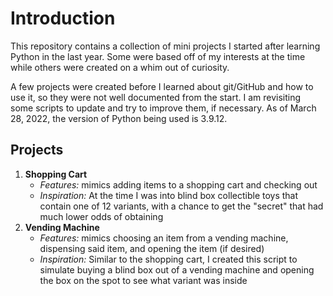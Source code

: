 # Introduction
This repository contains a collection of mini projects I started after learning Python in the last year. Some were based off of my interests at the time while others were created on a whim out of curiosity.

A few projects were created before I learned about git/GitHub and how to use it, so they were not well documented from the start. I am revisiting some scripts to update and try to improve them, if necessary. As of March 28, 2022, the version of Python being used is 3.9.12. 

## Projects

1) **Shopping Cart**
   * *Features:* mimics adding items to a shopping cart and checking out
   * *Inspiration:* At the time I was into blind box collectible toys that contain one of 12 variants, with a chance to get the "secret" that had much lower odds of obtaining
2) **Vending Machine**
   * *Features:* mimics choosing an item from a vending machine, dispensing said item, and opening the item (if desired)
   * *Inspiration:* Similar to the shopping cart, I created this script to simulate buying a blind box out of a vending machine and opening the box on the spot to see what variant was inside
